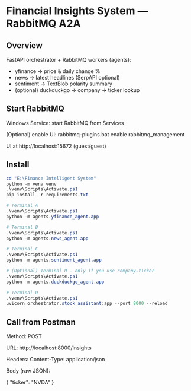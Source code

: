 # Financial Insights System — RabbitMQ A2A

## Overview
FastAPI orchestrator + RabbitMQ workers (agents):
- yfinance → price & daily change %
- news → latest headlines (SerpAPI optional)
- sentiment → TextBlob polarity summary
- (optional) duckduckgo → company → ticker lookup

## Start RabbitMQ

Windows Service: start RabbitMQ from Services

(Optional) enable UI: rabbitmq-plugins.bat enable rabbitmq_management

UI at http://localhost:15672 (guest/guest)

## Install
```powershell
cd "E:\Finance Intelligent System"
python -m venv venv
.\venv\Scripts\Activate.ps1
pip install -r requirements.txt

# Terminal A
.\venv\Scripts\Activate.ps1
python -m agents.yfinance_agent.app

# Terminal B
.\venv\Scripts\Activate.ps1
python -m agents.news_agent.app

# Terminal C
.\venv\Scripts\Activate.ps1
python -m agents.sentiment_agent.app

# (Optional) Terminal D - only if you use company→ticker
.\venv\Scripts\Activate.ps1
python -m agents.duckduckgo_agent.app

# Terminal D 
.\venv\Scripts\Activate.ps1
uvicorn orchestrator.stock_assistant:app --port 8000 --reload

```

## Call from Postman

Method: POST

URL: http://localhost:8000/insights

Headers: Content-Type: application/json

Body (raw JSON):

{ "ticker": "NVDA" }



